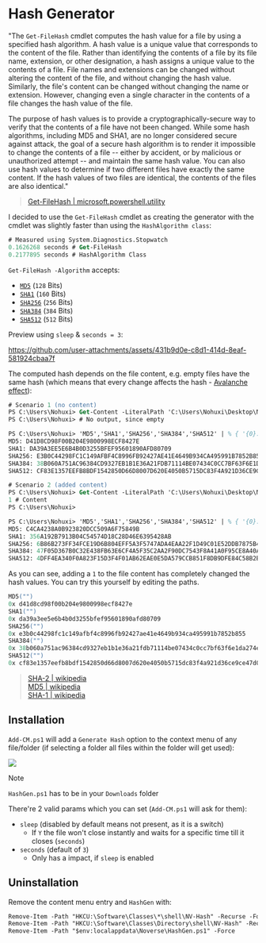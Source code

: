 # Hash Generator

"The `Get-FileHash` cmdlet computes the hash value for a file by using a specified hash algorithm. A hash value is a unique value that corresponds to the content of the file. Rather than identifying the contents of a file by its file name, extension, or other designation, a hash assigns a unique value to the contents of a file. File names and extensions can be changed without altering the content of the file, and without changing the hash value. Similarly, the file's content can be changed without changing the name or extension. However, changing even a single character in the contents of a file changes the hash value of the file.

The purpose of hash values is to provide a cryptographically-secure way to verify that the contents of a file have not been changed. While some hash algorithms, including MD5 and SHA1, are no longer considered secure against attack, the goal of a secure hash algorithm is to render it impossible to change the contents of a file -- either by accident, or by malicious or unauthorized attempt -- and maintain the same hash value. You can also use hash values to determine if two different files have exactly the same content. If the hash values of two files are identical, the contents of the files are also identical."
> [Get-FileHash | microsoft.powershell.utility](https://learn.microsoft.com/en-us/powershell/module/microsoft.powershell.utility/get-filehash?view=powershell-7.5)

I decided to use the `Get-FileHash` cmdlet as creating the generator with the cmdlet was slightly faster than using the `HashAlgorithm class`:
```ps
# Measured using System.Diagnostics.Stopwatch
0.1626268 seconds # Get-FileHash
0.2177895 seconds # HashAlgorithm Class
```
`Get-FileHash -Algorithm` accepts:
- [`MD5`](https://learn.microsoft.com/en-us/dotnet/api/system.security.cryptography.md5?view=net-9.0) (`128` Bits)
- [`SHA1`](https://learn.microsoft.com/en-us/dotnet/api/system.security.cryptography.sha1?view=net-9.0) (`160` Bits)
- [`SHA256`](https://learn.microsoft.com/en-us/dotnet/api/system.security.cryptography.sha256?view=net-9.0) (`256` Bits)
- [`SHA384`](https://learn.microsoft.com/en-us/dotnet/api/system.security.cryptography.sha384?view=net-9.0) (`384` Bits)
- [`SHA512`](https://learn.microsoft.com/en-us/dotnet/api/system.security.cryptography.sha512?view=net-9.0) (`512` Bits)

Preview using `sleep` & `seconds = 3`:

https://github.com/user-attachments/assets/431b9d0e-c8d1-414d-8eaf-581924cbaa7f

The computed hash depends on the file content, e.g. empty files have the same hash (which means that every change affects the hash - [Avalanche effect](https://en.wikipedia.org/wiki/Avalanche_effect)):
```ps
# Scenario 1 (no content)
PS C:\Users\Nohuxi> Get-Content -LiteralPath 'C:\Users\Nohuxi\Desktop\Noverse0.txt' -Raw
PS C:\Users\Nohuxi> # No output, since empty

PS C:\Users\Nohuxi> 'MD5','SHA1','SHA256','SHA384','SHA512' | % { '{0}: {1}' -f $_,(Get-FileHash -LiteralPath 'C:\Users\Nohuxi\Desktop\Noverse0.txt' -Algorithm $_).Hash }
MD5: D41D8CD98F00B204E9800998ECF8427E
SHA1: DA39A3EE5E6B4B0D3255BFEF95601890AFD80709
SHA256: E3B0C44298FC1C149AFBF4C8996FB92427AE41E4649B934CA495991B7852B855
SHA384: 38B060A751AC96384CD9327EB1B1E36A21FDB71114BE07434C0CC7BF63F6E1DA274EDEBFE76F65FBD51AD2F14898B95B
SHA512: CF83E1357EEFB8BDF1542850D66D8007D620E4050B5715DC83F4A921D36CE9CE47D0D13C5D85F2B0FF8318D2877EEC2F63B931BD47417A81A538327AF927DA3E

# Scenario 2 (added content)
PS C:\Users\Nohuxi> Get-Content -LiteralPath 'C:\Users\Nohuxi\Desktop\Noverse1.txt' -Raw
1 # Content
PS C:\Users\Nohuxi>

PS C:\Users\Nohuxi> 'MD5','SHA1','SHA256','SHA384','SHA512' | % { '{0}: {1}' -f $_,(Get-FileHash -LiteralPath 'C:\Users\Nohuxi\Desktop\Noverse1.txt' -Algorithm $_).Hash }
MD5: C4CA4238A0B923820DCC509A6F75849B
SHA1: 356A192B7913B04C54574D18C28D46E6395428AB
SHA256: 6B86B273FF34FCE19D6B804EFF5A3F5747ADA4EAA22F1D49C01E52DDB7875B4B
SHA384: 47F05D367B0C32E438FB63E6CF4A5F35C2AA2F90DC7543F8A41A0F95CE8A40A313AB5CF36134A2068C4C969CB50DB776
SHA512: 4DFF4EA340F0A823F15D3F4F01AB62EAE0E5DA579CCB851F8DB9DFE84C58B2B37B89903A740E1EE172DA793A6E79D560E5F7F9BD058A12A280433ED6FA46510A
```
As you can see, adding a `1` to the file content has completely changed the hash values. You can try this yourself by editing the paths.

```ps
MD5("") 
0x d41d8cd98f00b204e9800998ecf8427e
SHA1("")
0x da39a3ee5e6b4b0d3255bfef95601890afd80709
SHA256("")
0x e3b0c44298fc1c149afbf4c8996fb92427ae41e4649b934ca495991b7852b855
SHA384("")
0x 38b060a751ac96384cd9327eb1b1e36a21fdb71114be07434c0cc7bf63f6e1da274edebfe76f65fbd51ad2f14898b95b
SHA512("")
0x cf83e1357eefb8bdf1542850d66d8007d620e4050b5715dc83f4a921d36ce9ce47d0d13c5d85f2b0ff8318d2877eec2f63b931bd47417a81a538327af927da3e
```
> [SHA-2 | wikipedia](https://en.wikipedia.org/wiki/SHA-2#Test_vectors)  
> [MD5 | wikipedia](https://en.wikipedia.org/wiki/MD5#MD5_hashes)  
> [SHA-1 | wikipedia](https://en.wikipedia.org/wiki/SHA-1#Example_hashes)

## Installation

`Add-CM.ps1` will add a `Generate Hash` option to the context menu of any file/folder (if selecting a folder all files within the folder will get used):

![](https://github.com/5Noxi/HashGen/blob/main/images/contextmenu.png?raw=true)

> [!NOTE]
> `HashGen.ps1` has to be in your `Downloads` folder

There're 2 valid params which you can set (`Add-CM.ps1` will ask for them):
- `sleep` (disabled by default means not present, as it is a switch)
  - If `Y` the file won't close instantly and waits for a specific time till it closes (`seconds`)
- `seconds` (default of `3`)
  - Only has a impact, if `sleep` is enabled

## Uninstallation

Remove the content menu entry and `HashGen` with:
```ps
Remove-Item -Path "HKCU:\Software\Classes\*\shell\NV-Hash" -Recurse -Force
Remove-Item -Path "HKCU:\Software\Classes\Directory\shell\NV-Hash" -Recurse -Force
Remove-Item -Path "$env:localappdata\Noverse\HashGen.ps1" -Force
```
